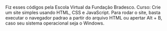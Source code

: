 Fiz esses códigos pela Escola Virtual da Fundação Bradesco. Curso: Crie um site simples usando HTML, CSS e JavaScript.
Para rodar o site, basta executar o navegador padrao a partir do arquivo HTML ou apertar Alt + B, caso seu sistema operacional seja o Windows.
